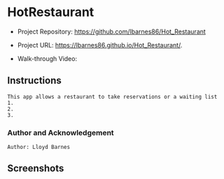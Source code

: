 # HotRestaurant

- Project Repository: https://github.com/lbarnes86/Hot_Restaurant

- Project URL: https://lbarnes86.github.io/Hot_Restaurant/.

- Walk-through Video: 

## Instructions
```
This app allows a restaurant to take reservations or a waiting list
1. 
2. 
3. 
```


### Author and Acknowledgement

```
Author: Lloyd Barnes

```

## Screenshots











